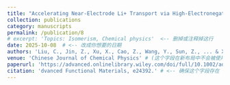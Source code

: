 ```yaml
---
title: "Accelerating Near-Electrode Li+ Transport via High-Electronegativity Substrates for Sustainable Fast-Charging Lithium Metal Batteries"
collection: publications
category: manuscripts
permalink: /publication/8
# excerpt: 'Topics: Isomerism, Chemical physics'  <-- 删掉或注释掉这行
date: 2025-10-08  # <-- 改成你想要的日期
authors: 'Liu, C., Jin, Z., Xu, X., Cao, Z., Wang, Y., Sun, Z., ... & Xi, K. ' # <-- 确保这个字段存在
venue: 'Chinese Journal of Chemical Physics' # (这个字段在新布局中不会被使用)
paperurl: 'https://advanced.onlinelibrary.wiley.com/doi/full/10.1002/adfm.202524392'
citation: 'dvanced Functional Materials, e24392.' # <-- 确保这个字段存在
---
```

